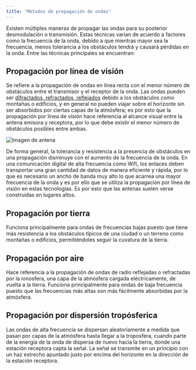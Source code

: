 ```yaml
---
title: "Métodos de propagación de ondas"
---
```


Existen múltiples maneras de propagar las ondas para su posterior desmodulación o transmisión. Estas técnicas varian de acuerdo a factores como la frecuencia de la onda, debido a que mientras mayor sea la frecuencia, menos tolerancia a los obstáculos tendrá y causará pérdidas en la onda. Entre las técnicas principales se encuentran:

## Propagación por línea de visión

Se refiere a la propagación de ondas en línea recta con el menor número de obstáculos entre el transmisor y el receptor de la onda. Las ondas pueden ser [difractados, refractados, reflejados](#) debido a los obstáculos como montañas o edificios, y en general no pueden viajar sobre el horizonte sin ser absorbidos por ciertas capas de la atmósfera; es por esto que la propagación por línea de visión hace referencia al alcance visual entre la antena emisora y receptora, por lo que debe existir el menor número de obstáculos posibles entre ambas.

![*Imagen de antena*](/telecomly/img/blogImg4.jpg "Antena")

De forma general, la tolerancia y resistencia a la presencia de obstáculos en una propagación disminuye con el aumento de la frecuencia de la onda. En una comunicación digital de alta frecuencia como Wifi, los enlaces deben transportar una gran cantidad de datos de manera eficiente y rápida, por lo que es necesario un ancho de banda muy alto lo que acarrea una mayor frecuencia de la onda y es por ello que se utiliza la propagación por línea de visión en estas tecnologías. Es por esto que las antenas suelen verse construidas en lugares altos.

## Propagación por tierra

Funciona principalmente para ondas de frecuencias bajas puesto que tiene más resistencia a los obstáculos típicos de una ciudad o un terreno como montañas o edificios, permitiéndoles seguir la cuvatura de la tierra.

## Propagación por aire 

Hace referencia a la propagación de ondas de radio reflejadas o refractadas por la ionosfera, una capa de la atmósfera cargada eléctricamente, de vuelta a la tierra. Funciona principalmente para ondas de baja frecuencia puesto que las frecuencias más altas son más fácilmente absorbidas por la atmósfera.

## Propagación por dispersión tropósferica 

Las ondas de alta frecuencia se dispersan aleatoriamente a medida que pasan por capas de la atmósfera hasta llegar a la troposfera, cuando parte de la energía de la onda de dispersa de nuevo hacia la tierra, donde una estación receptora capta la señal. La señal se transmite en un principio con un haz estrecho apuntado justo por encima del horizonte en la dirección de la estación receptora.

